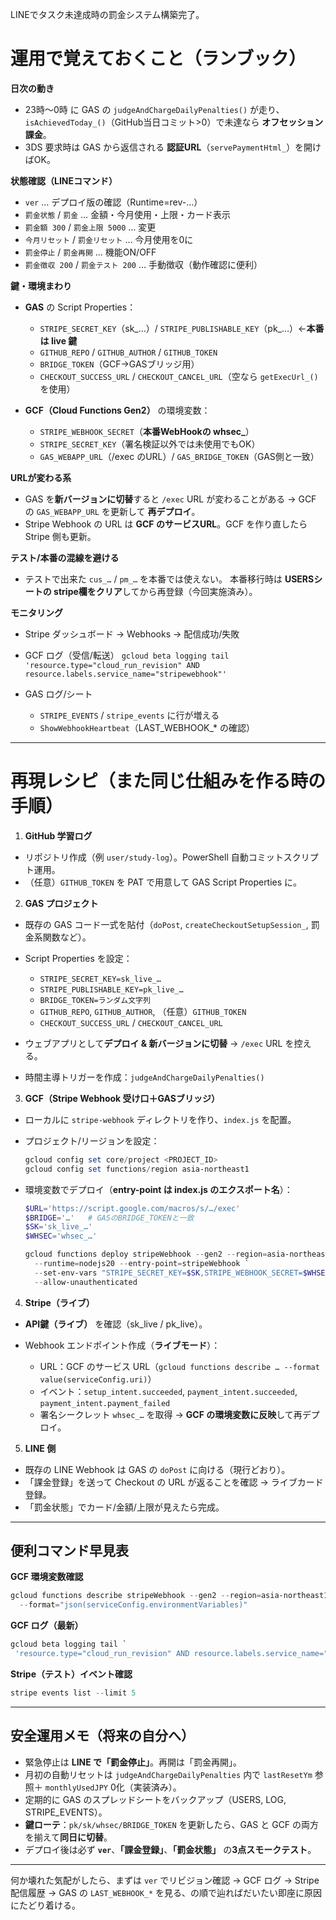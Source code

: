 LINEでタスク未達成時の罰金システム構築完了。

# 運用で覚えておくこと（ランブック）

**日次の動き**

* 23時～0時 に GAS の `judgeAndChargeDailyPenalties()` が走り、
  `isAchievedToday_()`（GitHub当日コミット>0）で未達なら **オフセッション課金**。
* 3DS 要求時は GAS から返信される **認証URL**（`servePaymentHtml_`）を開けばOK。

**状態確認（LINEコマンド）**

* `ver` … デプロイ版の確認（Runtime=rev-…）
* `罰金状態` / `罰金` … 金額・今月使用・上限・カード表示
* `罰金額 300` / `罰金上限 5000` … 変更
* `今月リセット` / `罰金リセット` … 今月使用を0に
* `罰金停止` / `罰金再開` … 機能ON/OFF
* `罰金徴収 200` / `罰金テスト 200` … 手動徴収（動作確認に便利）

**鍵・環境まわり**

* **GAS** の Script Properties：

  * `STRIPE_SECRET_KEY`（sk\_…）/ `STRIPE_PUBLISHABLE_KEY`（pk\_…）←**本番は live 鍵**
  * `GITHUB_REPO` / `GITHUB_AUTHOR` / `GITHUB_TOKEN`
  * `BRIDGE_TOKEN`（GCF→GASブリッジ用）
  * `CHECKOUT_SUCCESS_URL` / `CHECKOUT_CANCEL_URL`（空なら `getExecUrl_()` を使用）
    
* **GCF（Cloud Functions Gen2）** の環境変数：

  * `STRIPE_WEBHOOK_SECRET`（**本番WebHookの whsec\_**）
  * `STRIPE_SECRET_KEY`（署名検証以外では未使用でもOK）
  * `GAS_WEBAPP_URL`（/exec のURL）/ `GAS_BRIDGE_TOKEN`（GAS側と一致）

**URLが変わる系**

* GAS を**新バージョンに切替**すると `/exec` URL が変わることがある →
  GCF の `GAS_WEBAPP_URL` を更新して **再デプロイ**。
* Stripe Webhook の URL は **GCF のサービスURL**。GCF を作り直したら Stripe 側も更新。

**テスト/本番の混線を避ける**

* テストで出来た `cus_…` / `pm_…` を本番では使えない。
  本番移行時は **USERSシートの stripe欄をクリア**してから再登録（今回実施済み）。

**モニタリング**

* Stripe ダッシュボード → Webhooks → 配信成功/失敗
* GCF ログ（受信/転送）
  `gcloud beta logging tail 'resource.type="cloud_run_revision" AND resource.labels.service_name="stripewebhook"'`
* GAS ログ/シート

  * `STRIPE_EVENTS` / `stripe_events` に行が増える
  * `ShowWebhookHeartbeat`（LAST\_WEBHOOK\_\* の確認）

---

# 再現レシピ（また同じ仕組みを作る時の手順）

1. **GitHub 学習ログ**

* リポジトリ作成（例 `user/study-log`）。PowerShell 自動コミットスクリプト運用。
* （任意）`GITHUB_TOKEN` を PAT で用意して GAS Script Properties に。

2. **GAS プロジェクト**

* 既存の GAS コード一式を貼付（`doPost`, `createCheckoutSetupSession_`, 罰金系関数など）。
* Script Properties を設定：

  * `STRIPE_SECRET_KEY=sk_live_…`
  * `STRIPE_PUBLISHABLE_KEY=pk_live_…`
  * `BRIDGE_TOKEN=ランダム文字列`
  * `GITHUB_REPO`, `GITHUB_AUTHOR`, （任意）`GITHUB_TOKEN`
  * `CHECKOUT_SUCCESS_URL` / `CHECKOUT_CANCEL_URL`
* ウェブアプリとして**デプロイ & 新バージョンに切替** → `/exec` URL を控える。
* 時間主導トリガーを作成：`judgeAndChargeDailyPenalties()` 

3. **GCF（Stripe Webhook 受け口＋GASブリッジ）**

* ローカルに `stripe-webhook` ディレクトリを作り、`index.js` を配置。
* プロジェクト/リージョンを設定：

  ```powershell
  gcloud config set core/project <PROJECT_ID>
  gcloud config set functions/region asia-northeast1
  ```
* 環境変数でデプロイ（**entry-point は index.js のエクスポート名**）：

  ```powershell
  $URL='https://script.google.com/macros/s/…/exec'
  $BRIDGE='…'   # GASのBRIDGE_TOKENと一致
  $SK='sk_live_…'
  $WHSEC='whsec_…'  

  gcloud functions deploy stripeWebhook --gen2 --region=asia-northeast1 `
    --runtime=nodejs20 --entry-point=stripeWebhook `
    --set-env-vars "STRIPE_SECRET_KEY=$SK,STRIPE_WEBHOOK_SECRET=$WHSEC,GAS_WEBAPP_URL=$URL,GAS_BRIDGE_TOKEN=$BRIDGE" `
    --allow-unauthenticated
  ```

4. **Stripe（ライブ）**

* **API鍵（ライブ）** を確認（sk\_live / pk\_live）。
* Webhook エンドポイント作成（**ライブモード**）：

  * URL：GCF のサービス URL（`gcloud functions describe … --format value(serviceConfig.uri)`）
  * イベント：`setup_intent.succeeded`, `payment_intent.succeeded`, `payment_intent.payment_failed`
  * 署名シークレット `whsec_…` を取得 → **GCF の環境変数に反映**して再デプロイ。

5. **LINE 側**

* 既存の LINE Webhook は GAS の `doPost` に向ける（現行どおり）。
* 「課金登録」を送って Checkout の URL が返ることを確認 → ライブカード登録。
* 「罰金状態」でカード/金額/上限が見えたら完成。

---

## 便利コマンド早見表

**GCF 環境変数確認**

```powershell
gcloud functions describe stripeWebhook --gen2 --region=asia-northeast1 `
  --format="json(serviceConfig.environmentVariables)"
```

**GCF ログ（最新）**

```powershell
gcloud beta logging tail `
 'resource.type="cloud_run_revision" AND resource.labels.service_name="stripewebhook"'
```

**Stripe（テスト）イベント確認**

```powershell
stripe events list --limit 5
```

---

## 安全運用メモ（将来の自分へ）

* 緊急停止は **LINE で「罰金停止」**。再開は「罰金再開」。
* 月初の自動リセットは `judgeAndChargeDailyPenalties` 内で `lastResetYm` 参照＋ `monthlyUsedJPY` 0化（実装済み）。
* 定期的に GAS のスプレッドシートをバックアップ（USERS, LOG, STRIPE\_EVENTS）。
* **鍵ローテ**：`pk/sk/whsec/BRIDGE_TOKEN` を更新したら、GAS と GCF の両方を揃えて**同日に切替**。
* デプロイ後は必ず **`ver`**、**「課金登録」**、**「罰金状態」** の**3点スモークテスト**。

---

何か壊れた気配がしたら、まずは `ver` でリビジョン確認 → GCF ログ → Stripe 配信履歴 → GAS の `LAST_WEBHOOK_*` を見る、の順で辿ればだいたい即座に原因にたどり着ける。

